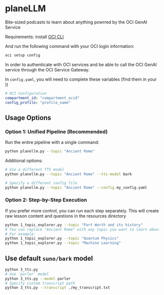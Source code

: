 # planeLLM
Bite-sized podcasts to learn about anything powrred by the OCI GenAI Service


Requirements: install [OCI CLI](https://docs.oracle.com/en-us/iaas/Content/API/SDKDocs/cliinstall.htm#InstallingCLI__macos_homebrew)

And run the following command with your OCI login information:

```bash
oci setup config
```

In order to authenticate with OCI services and be able to call the OCI GenAI service through the OCI Service Gateway.

In `config.yaml`, you will need to complete these variables (find them in your ))

```yaml
# OCI Configuration
compartment_id: "compartment_ocid"
config_profile: "profile_name"
```

## Usage Options

### Option 1: Unified Pipeline (Recommended)

Run the entire pipeline with a single command:
```bash
python planellm.py --topic "Ancient Rome"
```

Additional options:
```bash
# Use a different TTS model
python planellm.py --topic "Ancient Rome" --tts-model bark

# Specify a different config file
python planellm.py --topic "Ancient Rome" --config my_config.yaml
```

### Option 2: Step-by-Step Execution

If you prefer more control, you can run each step separately. This will create raw lesson content and questions in the resources directory

```bash
python 1_topic_explorer.py --topic "Fort Worth and its history"
# You can replace "Ancient Rome" with any topic you want to learn about
# For example:
python 1_topic_explorer.py --topic "Quantum Physics"
python 1_topic_explorer.py --topic "Machine Learning"
```

## Use default `suno/bark` model

```bash
python 3_tts.py
# Use `parler` model
python 3_tts.py --model parler
# Specify custom transcript path
python 3_tts.py --transcript ./my_transcript.txt
```
